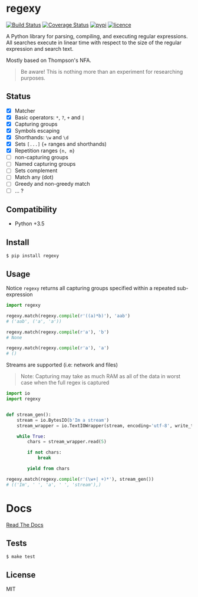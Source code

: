 # regexy

[![Build Status](https://img.shields.io/travis/nitely/regexy.svg?style=flat-square)](https://travis-ci.org/nitely/regexy)
[![Coverage Status](https://img.shields.io/coveralls/nitely/regexy.svg?style=flat-square)](https://coveralls.io/r/nitely/regexy)
[![pypi](https://img.shields.io/pypi/v/regexy.svg?style=flat-square)](https://pypi.python.org/pypi/regexy)
[![licence](https://img.shields.io/pypi/l/regexy.svg?style=flat-square)](https://raw.githubusercontent.com/nitely/regexy/master/LICENSE)


A Python library for parsing, compiling, and executing regular expressions.
All searches execute in linear time with respect to the size of the regular
expression and search text.

Mostly based on Thompson's NFA.

> Be aware!
> This is nothing more than an experiment for researching purposes.

## Status

- [x] Matcher
- [x] Basic operators: `*`, `?`, `+` and `|`
- [x] Capturing groups
- [x] Symbols escaping
- [x] Shorthands: `\w` and `\d`
- [x] Sets `[...]` (+ ranges and shorthands)
- [x] Repetition ranges `{n, m}`
- [ ] non-capturing groups
- [ ] Named capturing groups
- [ ] Sets complement
- [ ] Match any (dot)
- [ ] Greedy and non-greedy match
- [ ] ... ?

## Compatibility

* Python +3.5


## Install

```
$ pip install regexy
```


## Usage

Notice `regexy` returns all capturing groups specified within a repeated sub-expression

```python
import regexy

regexy.match(regexy.compile(r'((a)*b)'), 'aab')
# ('aab', ('a', 'a'))

regexy.match(regexy.compile(r'a'), 'b')
# None

regexy.match(regexy.compile(r'a'), 'a')
# ()
```

Streams are supported (i.e: network and files)

> Note: Capturing may take as much RAM as all of
> the data in worst case when the full regex is captured

```python
import io
import regexy


def stream_gen():
    stream = io.BytesIO(b'Im a stream')
    stream_wrapper = io.TextIOWrapper(stream, encoding='utf-8', write_through=True)

    while True:
        chars = stream_wrapper.read(5)

        if not chars:
            break

        yield from chars

regexy.match(regexy.compile(r'(\w+| +)*'), stream_gen())
# (('Im', ' ', 'a', ' ', 'stream'),)
```


# Docs

[Read The Docs](http://regexy.readthedocs.io)


## Tests

```
$ make test
```


## License

MIT
